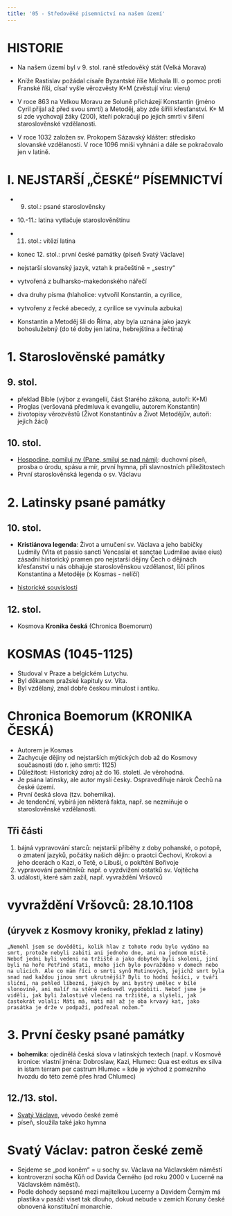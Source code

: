 ```yaml
---
title: '05 - Středověké písemnictví na našem území'
---
```


# HISTORIE
* Na našem území byl v 9. stol. raně středověký stát (Velká Morava)

* Kníže Rastislav požádal císaře Byzantské říše Michala III. o pomoc proti Franské říši, císař vyšle věrozvěsty K+M (zvěstují víru: vieru)

* V roce 863 na Velkou Moravu ze Soluně přicházejí Konstantin (jméno Cyril přijal až před svou smrtí) a Metoděj, aby zde šířili křesťanství.
K+ M si zde vychovají žáky (200), kteří pokračují po jejich smrti v šíření staroslověnské vzdělanosti.
     
* V roce 1032 založen sv. Prokopem
Sázavský klášter: středisko slovanské vzdělanosti. V roce 1096 mniši vyhnáni a dále se pokračovalo jen v latině.

# I. NEJSTARŠÍ „ČESKÉ“ PÍSEMNICTVÍ
* 9. stol.: psané staroslověnsky
* 10.-11.: latina vytlačuje staroslověnštinu
* 11. stol.: vítězí latina
* konec 12. stol.: první české památky (píseň Svatý Václave)

* nejstarší slovanský jazyk, vztah k pračeštině = „sestry“
* vytvořená z bulharsko-makedonského nářečí 
* dva druhy písma (hlaholice: vytvořil Konstantin, a cyrilice,
* vytvořeny z řecké abecedy, z cyrilice se vyvinula azbuka)
* Konstantin a Metoděj šli do Říma, aby byla uznána jako jazyk bohoslužebný (do té doby jen latina, hebrejština a řečtina)

# 1. Staroslověnské památky
## 9. stol.

* překlad Bible (výbor z evangelií, část Starého zákona, autoři: K+M)
* Proglas (veršovaná předmluva k evangeliu, autorem Konstantin)
* životopisy věrozvěstů (Život Konstantinův a Život Metodějův, autoři: jejich žáci)

## 10. stol.
* [Hospodine, pomiluj ny (Pane, smiluj se nad námi)](https://www.youtube.com/watch?v=JsOy_MP8TAk): duchovní píseň, prosba o úrodu, spásu a mír, první hymna, při slavnostních příležitostech
* První staroslověnská legenda o sv. Václavu

# 2. Latinsky psané památky

## 10. stol.
* **Kristiánova legenda**: Život a umučení sv. Václava a jeho babičky Ludmily (Vita et passio sancti Vencaslai et sanctae Ludmilae aviae eius) zásadní historický pramen pro nejstarší dějiny Čech o dějinách křesťanství u nás obhajuje staroslověnskou vzdělanost, líčí přínos Konstantina a Metoděje (x Kosmas - nelíčí)


* [historické souvislosti](https://www.youtube.com/watch?v=wxLxg-3iNOs)


## 12. stol.
* Kosmova **Kronika česká** (Chronica Boemorum) 

# KOSMAS (1045-1125)
* Studoval v Praze a belgickém Lutychu.
* Byl děkanem pražské kapituly sv. Víta.
* Byl vzdělaný, znal dobře českou minulost i antiku.

# Chronica Boemorum  (KRONIKA ČESKÁ)
* Autorem je Kosmas
* Zachycuje dějiny od nejstarších mýtických dob až do Kosmovy současnosti (do r. jeho smrti: 1125)
* Důležitost: Historický zdroj až do 16. století. Je věrohodná.
* Je psána latinsky, ale autor myslí česky. Ospravedlňuje nárok Čechů na české území.
* První česká slova  (tzv. bohemika).
* Je tendenční, vybírá jen některá fakta, např. se nezmiňuje o staroslověnské vzdělanosti.                    
## Tři části
1. bájná vypravování starců: nejstarší příběhy z doby pohanské, o potopě, o zmatení jazyků, počátky našich dějin: o praotci Čechovi, Krokovi a jeho dcerách o Kazi, o Tetě, o  Libuši, o pokřtění Bořivoje
2. vypravování pamětníků: např. o vyzdvižení ostatků sv. Vojtěcha
3. události, které sám zažil, např. vyvraždění Vršovců	

# vyvraždění Vršovců: 28.10.1108 
## (úryvek z Kosmovy kroniky, překlad z latiny)
    „Nemohl jsem se dověděti, kolik hlav z tohoto rodu bylo vydáno na smrt, protože nebyli zabiti ani jednoho dne, ani na jednom místě. Neboť jedni byli vedeni na tržiště a jako dobytek byli skoleni, jiní byli na hoře Petříně sťati, mnoho jich bylo povražděno v domech nebo na ulicích. Ale co mám říci o smrti synů Mutinových, jejichž smrt byla snad nad každou jinou smrt ukrutnější? Byli to hodní hošíci, v tváři sliční, na pohled líbezní, jakých by ani bystrý umělec v bílé slonovině, ani malíř na stěně nedovedl vypodobiti. Neboť jsme je viděli, jak byli žalostivě vlečeni na tržiště, a slyšeli, jak častokrát volali: Máti má, máti má! až je oba krvavý kat, jako prasátka je drže v podpaží, podřezal nožem.“

# 3. První česky psané památky
* **bohemika**: ojedinělá česká slova v latinských textech (např. v Kosmově kronice: vlastní jména: Dobroslaw, Kazi, Hlumec: Qua est exitus ex silva in istam terram per castrum Hlumec = kde je východ z pomezního hvozdu do této země přes hrad Chlumec)

## 12./13. stol.
* [Svatý Václave](https://www.youtube.com/watch?v=FGxkej7lI4A), vévodo české země
* píseň, sloužila také jako hymna

# Svatý Václav: patron české země

* Sejdeme se „pod koněm“ = u sochy sv. Václava na Václavském náměstí
* kontroverzní socha Kůň od Davida Černého  (od roku 2000 v Lucerně na Václavském náměstí).
* Podle dohody sepsané mezi majitelkou Lucerny a Davidem Černým má plastika v pasáži viset tak dlouho, dokud nebude v zemích Koruny české obnovená konstituční monarchie. 
